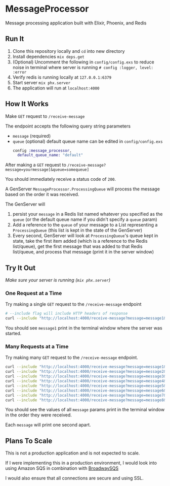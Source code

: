 # MessageProcessor

Message processing application built with Elixir, Phoenix, and Redis

## Run It

  1. Clone this repository locally and `cd` into new directory
  2. Install dependencies `mix deps.get`
  3. (Optional) Uncomment the following in `config/config.exs` to reduce noise in terminal where server is running
    ```
    # config :logger, level: :error
    ```
  4. Verify redis is running locally at `127.0.0.1:6379`
  5. Start server `mix phx.server`
  6. The application will run at `localhost:4000`

## How It Works
Make `GET` request to `/receive-message`

The endpoint accepts the following query string parameters
- `message` (required)
- `queue` (optional) default queue name can be edited in `config/config.exs`
  ```elixir
  config :message_processor,
    default_queue_name: "default"
  ```

After making a `GET` request to `/receive-message?message=yourmessage[&queue=somequeue]`

You should immediately receive a status code of `200`.

A GenServer `MessageProcessor.ProcessingQueue` will process the message based on the order it was received.

The GenServer will
  1. persist your `message` in a Redis list named whatever you specified as the `queue` (or the default queue name if you didn't specify a `queue` param)
  2. Add a reference to the `queue` of your message to a List representing a `ProcessingQueue` (this list is kept in the state of the GenServer)
  3. Every second, GenServer will look at `ProcessingQueue`'s queue kept in state, take the first item added (which is a reference to the Redis list/queue), get the first message that was added to that Redis list/queue, and process that message (print it in the server window)

## Try It Out

*Make sure your server is running (`mix phx.server`)*

### One Request at a Time

Try making a single `GET` request to the `/receive-message` endpoint

```bash
# --include flag will include HTTP headers of response
curl --include "http://localhost:4000/receive-message?message=message1&queue=queue1"
```

You should see `message1` print in the terminal window where the server was started.

### Many Requests at a Time

Try making many `GET` request to the `/receive-message` endpoint.

```bash
curl --include "http://localhost:4000/receive-message?message=message1&queue=queue1"
curl --include "http://localhost:4000/receive-message?message=message2&queue=queue2"
curl --include "http://localhost:4000/receive-message?message=message3&queue=queue3"
curl --include "http://localhost:4000/receive-message?message=message4&queue=queue4"
curl --include "http://localhost:4000/receive-message?message=message5&queue=queue5"
curl --include "http://localhost:4000/receive-message?message=message6&queue=queue6"
curl --include "http://localhost:4000/receive-message?message=message7&queue=queue7"
curl --include "http://localhost:4000/receive-message?message=message8&queue=queue7"
```

You should see the values of all `message` params print in the terminal window in the order they were received.

Each `message` will print one second apart.

## Plans To Scale

This is not a production application and is not expected to scale.

If I were implementing this in a production environment, I would look into using Amazon SQS in combination with [BroadwaySQS](https://github.com/plataformatec/broadway_sqs)

I would also ensure that all connections are secure and using SSL.
